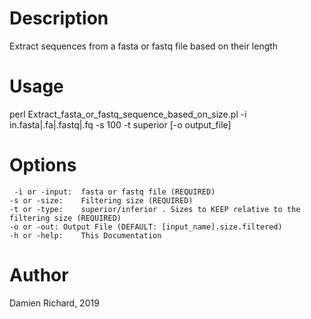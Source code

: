# Description
Extract sequences from a fasta or fastq file based on their length

# Usage
perl Extract_fasta_or_fastq_sequence_based_on_size.pl -i in.fasta|.fa|.fastq|.fq -s 100 -t superior [-o output_file]

# Options
     -i or -input:	fasta or fastq file	(REQUIRED)
	-s or -size:	Filtering size (REQUIRED)
	-t or -type:	superior/inferior . Sizes to KEEP relative to the filtering size (REQUIRED)
	-o or -out:	Output File	(DEFAULT: [input_name].size.filtered)
	-h or -help:	This Documentation
  
# Author
Damien Richard, 2019
  
